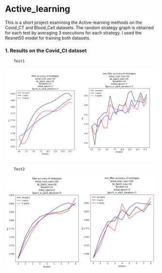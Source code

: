 # Active_learning
This is a short project examining the Active-learning methods on the Covid_CT and Blood_Cell datasets. The random strategy graph is obtained for each test by averaging 3 executions for each strategy. I used the Resnet50 model for training both datasets.

### 1. Results on the Covid_Ct dataset
        Test1
<img src="https://github.com/alish1377/Active_learning/blob/main/assets/dataset1_test1.png" title="Marinated_seasoning_crab detection"/>

        Test2
<img src="https://github.com/alish1377/Active_learning/blob/main/assets/dataset1_test2.png" title="Marinated_seasoning_crab detection"/>

